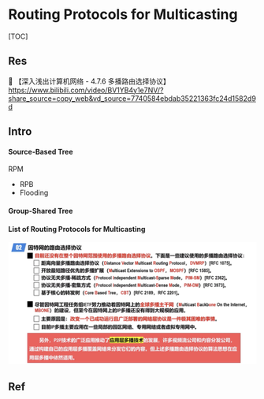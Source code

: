 # Routing Protocols for Multicasting

[TOC]



## Res
🔗 【深入浅出计算机网络 - 4.7.6 多播路由选择协议】 https://www.bilibili.com/video/BV1YB4y1e7NV/?share_source=copy_web&vd_source=7740584ebdab35221363fc24d1582d9d



## Intro
#### Source-Based Tree

RPM

- RPB
- Flooding


#### Group-Shared Tree


#### List of Routing Protocols for Multicasting

![Screenshot 2022-11-26 at 5.48.02 PM](../../../../../../../../Assets/Pics/Screenshot%202022-11-26%20at%205.48.02%20PM.png)




## Ref

